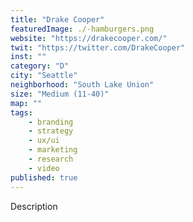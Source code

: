 ```yaml
---
title: "Drake Cooper"
featuredImage: ./-hamburgers.png
website: "https://drakecooper.com/"
twit: "https://twitter.com/DrakeCooper"
inst: ""
category: "D"
city: "Seattle"
neighborhood: "South Lake Union"
size: "Medium (11-40)"
map: ""
tags:
    - branding
    - strategy
    - ux/ui
    - marketing
    - research
    - video
published: true
---
```


Description
